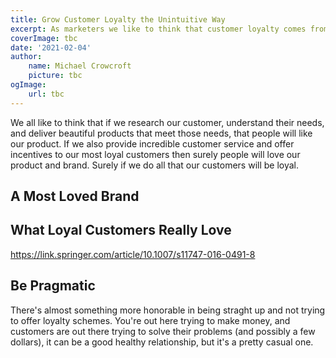 ```yaml
---
title: Grow Customer Loyalty the Unintuitive Way
excerpt: As marketers we like to think that customer loyalty comes from a combination of our fantastic customer support, superior product, and retention based marketing schemes like loyalty programmes. The reality however, is less intuitive.
coverImage: tbc
date: '2021-02-04'
author:
    name: Michael Crowcroft
    picture: tbc
ogImage:
    url: tbc
---
```


We all like to think that if we research our customer, understand their needs, and deliver beautiful products that meet those needs, that people will like our product. If we also provide incredible customer service and offer incentives to our most loyal customers then surely people will love our product and brand. Surely if we do all that our customers will be loyal.

## A Most Loved Brand

## What Loyal Customers Really Love
https://link.springer.com/article/10.1007/s11747-016-0491-8

## Be Pragmatic

There's almost something more honorable in being straght up and not trying to offer loyalty schemes. You're out here trying to make money, and customers are out there trying to solve their problems (and possibly a few dollars), it can be a good healthy relationship, but it's a pretty casual one.